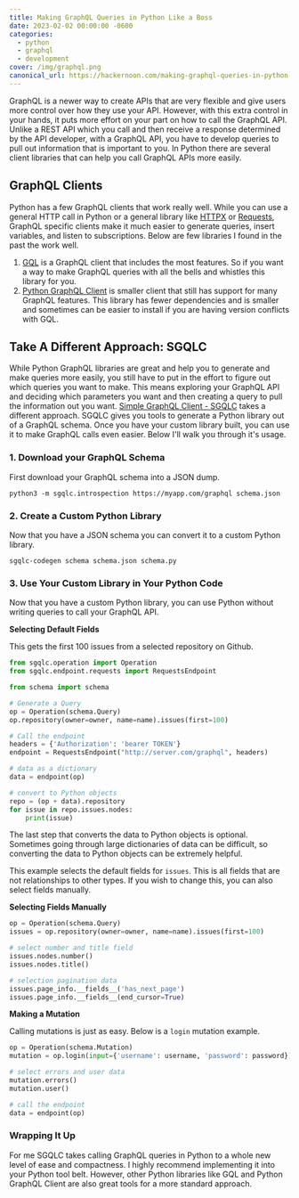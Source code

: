 ```yaml
---
title: Making GraphQL Queries in Python Like a Boss
date: 2023-02-02 00:00:00 -0600
categories:
  - python
  - graphql
  - development
cover: /img/graphql.png
canonical_url: https://hackernoon.com/making-graphql-queries-in-python-like-a-boss
---
```


GraphQL is a newer way to create APIs that are very flexible and give users more control over how they use your API. However, with this extra control in your hands, it puts more effort on your part on how to call the GraphQL API. Unlike a REST API which you call and then receive a response determined by the API developer, with a GraphQL API, you have to develop queries to pull out information that is important to you. In Python there are several client libraries that can help you call GraphQL APIs more easily.

## GraphQL Clients

Python has a few GraphQL clients that work really well. While you can use a general HTTP call in Python or a general library like [HTTPX](https://www.python-httpx.org/) or [Requests](https://requests.readthedocs.io/en/latest/), GraphQL specific clients make it much easier to generate queries, insert variables, and listen to subscriptions. Below are few libraries I found in the past the work well.

1. [GQL](https://github.com/graphql-python/gql) is a GraphQL client that includes the most features. So if you want a way to make GraphQL queries with all the bells and whistles this library for you.
2. [Python GraphQL Client](https://github.com/prodigyeducation/python-graphql-client) is smaller client that still has support for many GraphQL features. This library has fewer dependencies and is smaller and sometimes can be easier to install if you are having version conflicts with GQL.

## Take A Different Approach: SGQLC

While Python GraphQL libraries are great and help you to generate and make queries more easily, you still have to put in the effort to figure out which queries you want to make. This means exploring your GraphQL API and deciding which parameters you want and then creating a query to pull the information out you want. [Simple GraphQL Client - SGQLC](https://github.com/profusion/sgqlc) takes a different approach. SGQLC gives you tools to generate a Python library out of a GraphQL schema. Once you have your custom library built, you can use it to make GraphQL calls even easier. Below I'll walk you through it's usage.

### 1. Download your GraphQL Schema

First download your GraphQL schema into a JSON dump.

`python3 -m sgqlc.introspection https://myapp.com/graphql schema.json`

### 2. Create a Custom Python Library

Now that you have a JSON schema you can convert it to a custom Python library.

`sgqlc-codegen schema schema.json schema.py`

### 3. Use Your Custom Library in Your Python Code

Now that you have a custom Python library, you can use Python without writing queries to call your GraphQL API.

**Selecting Default Fields**

This gets the first 100 issues from a selected repository on Github.

```python
from sgqlc.operation import Operation
from sgqlc.endpoint.requests import RequestsEndpoint

from schema import schema

# Generate a Query
op = Operation(schema.Query)
op.repository(owner=owner, name=name).issues(first=100)

# Call the endpoint
headers = {'Authorization': 'bearer TOKEN'}
endpoint = RequestsEndpoint("http://server.com/graphql", headers)

# data as a dictionary
data = endpoint(op)

# convert to Python objects
repo = (op + data).repository
for issue in repo.issues.nodes:
    print(issue)
```

The last step that converts the data to Python objects is optional. Sometimes going through large dictionaries of data can be difficult, so converting the data to Python objects can be extremely helpful.

This example selects the default fields for `issues`. This is all fields that are not relationships to other types. If you wish to change this, you can also select fields manually.

**Selecting Fields Manually**

```python
op = Operation(schema.Query)
issues = op.repository(owner=owner, name=name).issues(first=100)

# select number and title field
issues.nodes.number()
issues.nodes.title()

# selection pagination data
issues.page_info.__fields__('has_next_page')
issues.page_info.__fields__(end_cursor=True)
```

**Making a Mutation**

Calling mutations is just as easy. Below is a `login` mutation example.

```python
op = Operation(schema.Mutation)
mutation = op.login(input={'username': username, 'password': password})

# select errors and user data
mutation.errors()
mutation.user()

# call the endpoint
data = endpoint(op)
```

### Wrapping It Up

For me SGQLC takes calling GraphQL queries in Python to a whole new level of ease and compactness. I highly recommend implementing it into your Python tool belt. However, other Python libraries like GQL and Python GraphQL Client are also great tools for a more standard approach.

